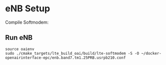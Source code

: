 # eNB Setup
Compile Softmodem:


## Run eNB
```
source oaienv
sudo ./cmake_targets/lte_build_oai/build/lte-softmodem -S -O ~/docker-openairinterface-epc/enb.band7.tm1.25PRB.usrpb210.conf 
```

